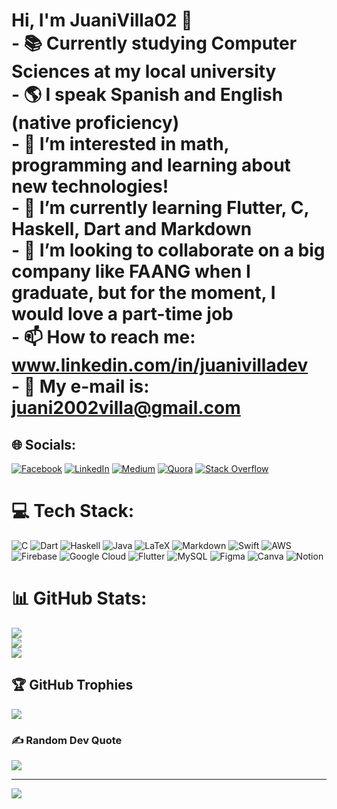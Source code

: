 
# Hi, I'm JuaniVilla02 👋<br>- 📚 Currently studying **Computer Sciences** at my local university<br>- 🌎 I speak **Spanish** and **English** (native proficiency)<br>- 👀 I’m interested in **math**, **programming** and learning about new technologies!<br>- 🌱 I’m currently learning **Flutter**, C, Haskell, **Dart** and **Markdown**<br>- 🏬 I’m looking to collaborate on a big company like **FAANG** when I graduate, but for the moment, I would love a part-time job<br>- 📫 How to reach me: www.linkedin.com/in/juanivilladev<br>- 📨 My e-mail is: juani2002villa@gmail.com


## 🌐 Socials:
[![Facebook](https://img.shields.io/badge/Facebook-%231877F2.svg?logo=Facebook&logoColor=white)](https://facebook.com/juani.villanueva.16) [![LinkedIn](https://img.shields.io/badge/LinkedIn-%230077B5.svg?logo=linkedin&logoColor=white)](https://linkedin.com/in/juaniVillaDev) [![Medium](https://img.shields.io/badge/Medium-12100E?logo=medium&logoColor=white)](https://medium.com/@juani2002villa) [![Quora](https://img.shields.io/badge/Quora-%23B92B27.svg?logo=Quora&logoColor=white)](https://quora.com/profile/Juani-Villanueva) [![Stack Overflow](https://img.shields.io/badge/-Stackoverflow-FE7A16?logo=stack-overflow&logoColor=white)](https://stackoverflow.com/users/18006769) 

# 💻 Tech Stack:
![C](https://img.shields.io/badge/c-%2300599C.svg?style=for-the-badge&logo=c&logoColor=white) ![Dart](https://img.shields.io/badge/dart-%230175C2.svg?style=for-the-badge&logo=dart&logoColor=white) ![Haskell](https://img.shields.io/badge/Haskell-5e5086?style=for-the-badge&logo=haskell&logoColor=white) ![Java](https://img.shields.io/badge/java-%23ED8B00.svg?style=for-the-badge&logo=java&logoColor=white) ![LaTeX](https://img.shields.io/badge/latex-%23008080.svg?style=for-the-badge&logo=latex&logoColor=white) ![Markdown](https://img.shields.io/badge/markdown-%23000000.svg?style=for-the-badge&logo=markdown&logoColor=white) ![Swift](https://img.shields.io/badge/swift-F54A2A?style=for-the-badge&logo=swift&logoColor=white) ![AWS](https://img.shields.io/badge/AWS-%23FF9900.svg?style=for-the-badge&logo=amazon-aws&logoColor=white) ![Firebase](https://img.shields.io/badge/firebase-%23039BE5.svg?style=for-the-badge&logo=firebase) ![Google Cloud](https://img.shields.io/badge/Google%20Cloud-%234285F4.svg?style=for-the-badge&logo=google-cloud&logoColor=white) ![Flutter](https://img.shields.io/badge/Flutter-%2302569B.svg?style=for-the-badge&logo=Flutter&logoColor=white) ![MySQL](https://img.shields.io/badge/mysql-%2300f.svg?style=for-the-badge&logo=mysql&logoColor=white) 	![Figma](https://img.shields.io/badge/figma-%23F24E1E.svg?style=for-the-badge&logo=figma&logoColor=white) ![Canva](https://img.shields.io/badge/Canva-%2300C4CC.svg?style=for-the-badge&logo=Canva&logoColor=white) ![Notion](https://img.shields.io/badge/Notion-%23000000.svg?style=for-the-badge&logo=notion&logoColor=white)
# 📊 GitHub Stats:
![](https://github-readme-stats.vercel.app/api?username=JuaniVilla02&theme=tokyonight&hide_border=false&include_all_commits=false&count_private=false)<br/>
![](https://github-readme-streak-stats.herokuapp.com/?user=JuaniVilla02&theme=tokyonight&hide_border=false)<br/>
![](https://github-readme-stats.vercel.app/api/top-langs/?username=JuaniVilla02&theme=tokyonight&hide_border=false&include_all_commits=false&count_private=false&layout=compact)

## 🏆 GitHub Trophies
![](https://github-profile-trophy.vercel.app/?username=JuaniVilla02&theme=radical&no-frame=true&no-bg=false&margin-w=4)

### ✍️ Random Dev Quote
![](https://quotes-github-readme.vercel.app/api?type=horizontal&theme=radical)

---
[![](https://visitcount.itsvg.in/api?id=JuaniVilla02&icon=0&color=0)](https://visitcount.itsvg.in)

